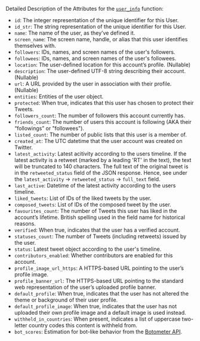 Detailed Description of the Attributes for the [```user_info```](./TwitterAPI.md#user_info) function:


- ```id```: The integer representation of the unique identifier for this User.
- ```id_str```: The string representation of the unique identifier for this User.
- ```name```: The name of the user, as they’ve defined it.
- ```screen_name```: The screen name, handle, or alias that this user identifies themselves with.
- ```followers```: IDs, names, and screen names of the user's followers.
- ```followees```: IDs, names, and screen names of the user's followees.
- ```location```: The user-defined location for this account’s profile. (Nullable)
- ```description```: The user-defined UTF-8 string describing their account. (Nullable)
- ```url```: A URL provided by the user in association with their profile. (Nullable)
- ```entities```: Entities of the user object.
- ```protected```: When true, indicates that this user has chosen to protect their Tweets.
- ```followers_count```: The number of followers this account currently has.
- ```friends_count```: The number of users this account is following (AKA their “followings” or "followees").
- ```listed_count```: The number of public lists that this user is a member of.
- ```created_at```: The UTC datetime that the user account was created on Twitter.
- ```latest_activity```: Latest acitivity according to the users timeline. If the latest activity is a retweet (marked by a leading 'RT' in the text), the text will be truncated to 140 characters. The full text of the original tweet is in the ```retweeted_status``` field of the JSON response. Hence, see under the ```latest_activity``` -> ```retweeted_status``` -> ```full_text``` field.  
- ```last_active```: Datetime of the latest activity according to the users timeline.
- ```liked_tweets```:  List of IDs of the liked tweets by the user.
- ```composed_tweets```: List of IDs of the composed tweet by the user.
- ```favourites_count```: The number of Tweets this user has liked in the account’s lifetime. British spelling used in the field name for historical reasons.
- ```verified```: When true, indicates that the user has a verified account.
- ```statuses_count```: The number of Tweets (including retweets) issued by the user.
- ```status```: Latest tweet object according to the user's timeline.
- ```contributors_enabled```: Whether contributors are enabled for this account.
- ```profile_image_url_https```: A HTTPS-based URL pointing to the user’s profile image.
- ```profile_banner_url```: The HTTPS-based URL pointing to the standard web representation of the user’s uploaded profile banner.
- ```default_profile```: When true, indicates that the user has not altered the theme or background of their user profile.
- ```default_profile_image```: When true, indicates that the user has not uploaded their own profile image and a default image is used instead.
- ```withheld_in_countries```: When present, indicates a list of uppercase two-letter country codes this content is withheld from.
- ```bot_scores```:  Estimation for bot-like behavior from the [Botometer API](https://rapidapi.com/OSoMe/api/botometer-pro/details).
